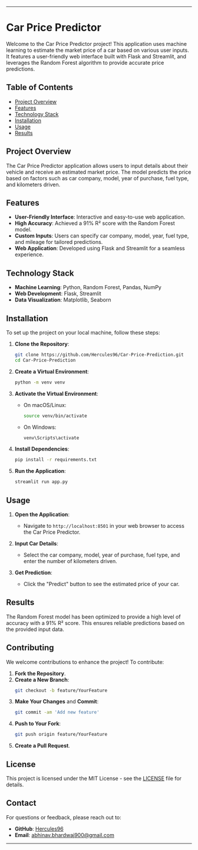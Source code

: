 
---

# Car Price Predictor

Welcome to the Car Price Predictor project! This application uses machine learning to estimate the market price of a car based on various user inputs. It features a user-friendly web interface built with Flask and Streamlit, and leverages the Random Forest algorithm to provide accurate price predictions.

## Table of Contents

- [Project Overview](#project-overview)
- [Features](#features)
- [Technology Stack](#technology-stack)
- [Installation](#installation)
- [Usage](#usage)
- [Results](#results)


## Project Overview

The Car Price Predictor application allows users to input details about their vehicle and receive an estimated market price. The model predicts the price based on factors such as car company, model, year of purchase, fuel type, and kilometers driven.

## Features

- **User-Friendly Interface**: Interactive and easy-to-use web application.
- **High Accuracy**: Achieved a 91% R² score with the Random Forest model.
- **Custom Inputs**: Users can specify car company, model, year, fuel type, and mileage for tailored predictions.
- **Web Application**: Developed using Flask and Streamlit for a seamless experience.

## Technology Stack

- **Machine Learning**: Python, Random Forest, Pandas, NumPy
- **Web Development**: Flask, Streamlit
- **Data Visualization**: Matplotlib, Seaborn

## Installation

To set up the project on your local machine, follow these steps:

1. **Clone the Repository**:
   ```bash
   git clone https://github.com/Hercules96/Car-Price-Prediction.git
   cd Car-Price-Prediction
   ```

2. **Create a Virtual Environment**:
   ```bash
   python -m venv venv
   ```

3. **Activate the Virtual Environment**:
   - On macOS/Linux:
     ```bash
     source venv/bin/activate
     ```
   - On Windows:
     ```bash
     venv\Scripts\activate
     ```

4. **Install Dependencies**:
   ```bash
   pip install -r requirements.txt
   ```

5. **Run the Application**:
   ```bash
   streamlit run app.py
   ```

## Usage

1. **Open the Application**:
   - Navigate to `http://localhost:8501` in your web browser to access the Car Price Predictor.

2. **Input Car Details**:
   - Select the car company, model, year of purchase, fuel type, and enter the number of kilometers driven.

3. **Get Prediction**:
   - Click the "Predict" button to see the estimated price of your car.

## Results

The Random Forest model has been optimized to provide a high level of accuracy with a 91% R² score. This ensures reliable predictions based on the provided input data.

## Contributing

We welcome contributions to enhance the project! To contribute:

1. **Fork the Repository**.
2. **Create a New Branch**:
   ```bash
   git checkout -b feature/YourFeature
   ```
3. **Make Your Changes** and **Commit**:
   ```bash
   git commit -am 'Add new feature'
   ```
4. **Push to Your Fork**:
   ```bash
   git push origin feature/YourFeature
   ```
5. **Create a Pull Request**.

## License

This project is licensed under the MIT License - see the [LICENSE](LICENSE) file for details.

## Contact

For questions or feedback, please reach out to:

- **GitHub**: [Hercules96](https://github.com/Hercules96)
- **Email**: [abhinav.bhardwaj900@gmail.com](mailto:abhinav.bhardwaj900@gmail.com)

---


